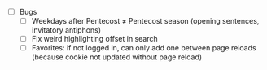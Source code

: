 - [ ] Bugs
  - [ ] Weekdays after Pentecost ≠ Pentecost season (opening sentences, invitatory antiphons)
  - [ ] Fix weird highlighting offset in search
  - [ ] Favorites: if not logged in, can only add one between page reloads (because cookie not updated without page reload)
